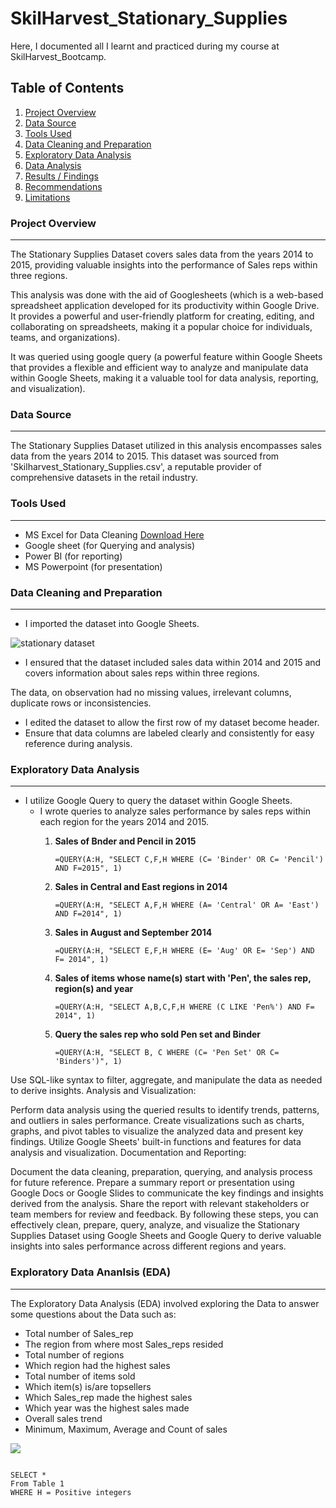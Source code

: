 # SkilHarvest_Stationary_Supplies

Here, I documented all I learnt and practiced during my course at SkilHarvest_Bootcamp.

## Table of Contents

1. [Project Overview](#project-overview)
2. [Data Source](#data-source)
3. [Tools Used](#tools-used)
4. [Data Cleaning and Preparation](#data-cleaning-and-preparation)
5. [Exploratory Data Analysis](#exploratory-data-analysis)
6. [Data Analysis](#data-analysis)
7. [Results / Findings](#results-/-findings)
8. [Recommendations](#recommendations)
9. [Limitations](#limitations)

### Project Overview
---
The Stationary Supplies Dataset covers sales data from the years 2014 to 2015, providing valuable insights into the performance of Sales reps within three regions.

This analysis was done with the aid of Googlesheets (which is a web-based spreadsheet application developed for its productivity within Google Drive. It provides a powerful and user-friendly platform for creating, editing, and collaborating on spreadsheets, making it a popular choice for individuals, teams, and organizations).

It was queried using google query (a powerful feature within Google Sheets that provides a flexible and efficient way to analyze and manipulate data within Google Sheets, making it a valuable tool for data analysis, reporting, and visualization).

### Data Source
---
The Stationary Supplies Dataset utilized in this analysis encompasses sales data from the years 2014 to 2015. This dataset was sourced from 'Skilharvest_Stationary_Supplies.csv', a reputable provider of comprehensive datasets in the retail industry.

### Tools Used
---
- MS Excel for Data Cleaning [Download Here](https:/www.microsoft.com)
- Google sheet (for Querying and analysis)
- Power BI (for reporting)
- MS Powerpoint (for presentation)

### Data Cleaning and Preparation
---
- I imported the dataset into Google Sheets.

![stationary dataset](https://github.com/DebComet/SkilHarvest_Crash_Course/assets/158510031/42a1d2b3-7664-4862-86ab-51b62117d211)

- I ensured that the dataset included sales data within  2014 and 2015 and covers information about sales reps within three regions.

The data, on observation had no missing values, irrelevant columns, duplicate rows or inconsistencies.

- I edited the dataset to allow the first row of my dataset become header. 
- Ensure that data columns are labeled clearly and consistently for easy reference during analysis.


### Exploratory Data Analysis
---
- I utilize Google Query to query the dataset within Google Sheets.
  - I wrote queries to analyze sales performance by sales reps within each region for the years 2014 and 2015.
    1. **Sales of Bnder and Pencil in 2015**

       `=QUERY(A:H, "SELECT C,F,H WHERE (C= 'Binder' OR C= 'Pencil') AND F=2015", 1)`
       
    2. **Sales in Central and East regions in 2014**

       `=QUERY(A:H, "SELECT A,F,H WHERE (A= 'Central' OR A= 'East') AND F=2014", 1)`

    3. **Sales in August and September 2014**

       `=QUERY(A:H, "SELECT E,F,H WHERE (E= 'Aug' OR E= 'Sep') AND F= 2014", 1)`

    4. **Sales of items whose name(s) start with 'Pen', the sales rep, region(s) and year**

       `=QUERY(A:H, "SELECT A,B,C,F,H WHERE (C LIKE 'Pen%') AND F= 2014", 1)`

    5. **Query the sales rep who sold Pen set and Binder**

       `=QUERY(A:H, "SELECT B, C WHERE (C= 'Pen Set' OR C= 'Binders')", 1)`
       
Use SQL-like syntax to filter, aggregate, and manipulate the data as needed to derive insights.
Analysis and Visualization:

Perform data analysis using the queried results to identify trends, patterns, and outliers in sales performance.
Create visualizations such as charts, graphs, and pivot tables to visualize the analyzed data and present key findings.
Utilize Google Sheets' built-in functions and features for data analysis and visualization.
Documentation and Reporting:

Document the data cleaning, preparation, querying, and analysis process for future reference.
Prepare a summary report or presentation using Google Docs or Google Slides to communicate the key findings and insights derived from the analysis.
Share the report with relevant stakeholders or team members for review and feedback.
By following these steps, you can effectively clean, prepare, query, analyze, and visualize the Stationary Supplies Dataset using Google Sheets and Google Query to derive valuable insights into sales performance across different regions and years.

### Exploratory Data Ananlsis (EDA)
---
The Exploratory Data Analysis (EDA) involved exploring the Data to answer some questions about the Data such as:
- Total number of Sales_rep
- The region from where most Sales_reps resided
- Total number of regions
- Which region had the highest sales
- Total number of items sold
- Which item(s) is/are topsellers
- Which Sales_rep made the highest sales
- Which year was the highest sales made
- Overall sales trend
- Minimum, Maximum, Average and Count of sales


![](assignment1.JPG)


```Google sheets

SELECT *
From Table 1
WHERE H = Positive integers

```









